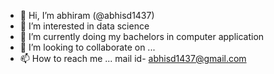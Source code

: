 - 👋 Hi, I’m abhiram (@abhisd1437)
- 👀 I’m interested in data science
- 🌱 I’m currently doing my bachelors in computer application
- 💞️ I’m looking to collaborate on ...
- 📫 How to reach me ... mail id- abhisd1437@gmail.com

<!---
abhisd1437/abhisd1437 is a ✨ special ✨ repository because its `README.md` (this file) appears on your GitHub profile.
You can click the Preview link to take a look at your changes.
--->
